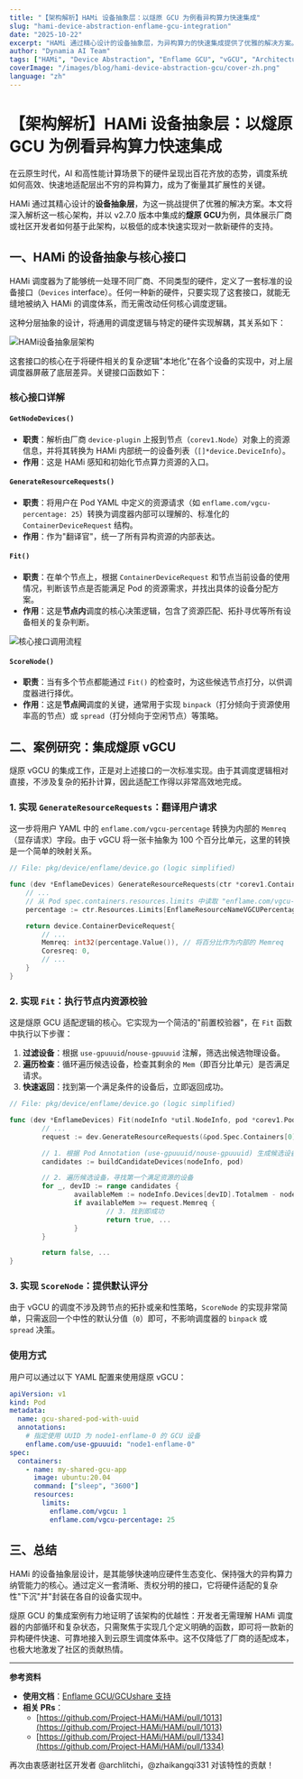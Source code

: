 ```yaml
---
title: "【架构解析】HAMi 设备抽象层：以燧原 GCU 为例看异构算力快速集成"
slug: "hami-device-abstraction-enflame-gcu-integration"
date: "2025-10-22"
excerpt: "HAMi 通过精心设计的设备抽象层，为异构算力的快速集成提供了优雅的解决方案。本文深入解析这一核心架构，并以 v2.7.0 版本中集成的燧原 GCU 为例，展示厂商或社区开发者如何基于此架构快速实现对新硬件的支持。"
author: "Dynamia AI Team"
tags: ["HAMi", "Device Abstraction", "Enflame GCU", "vGCU", "Architecture", "Heterogeneous Computing", "Kubernetes", "Integration"]
coverImage: "/images/blog/hami-device-abstraction-gcu/cover-zh.png"
language: "zh"
---
```

# 【架构解析】HAMi 设备抽象层：以燧原 GCU 为例看异构算力快速集成

在云原生时代，AI 和高性能计算场景下的硬件呈现出百花齐放的态势，调度系统如何高效、快速地适配层出不穷的异构算力，成为了衡量其扩展性的关键。

HAMi 通过其精心设计的**设备抽象层**，为这一挑战提供了优雅的解决方案。本文将深入解析这一核心架构，并以 v2.7.0 版本中集成的**燧原 GCU**为例，具体展示厂商或社区开发者如何基于此架构，以极低的成本快速实现对一款新硬件的支持。

## 一、HAMi 的设备抽象与核心接口

HAMi 调度器为了能够统一处理不同厂商、不同类型的硬件，定义了一套标准的设备接口（`Devices` interface）。任何一种新的硬件，只要实现了这套接口，就能无缝地被纳入 HAMi 的调度体系，而无需改动任何核心调度逻辑。

这种分层抽象的设计，将通用的调度逻辑与特定的硬件实现解耦，其关系如下：

![HAMi设备抽象层架构](/images/blog/hami-device-abstraction-gcu/architecture.png)

这套接口的核心在于将硬件相关的复杂逻辑"本地化"在各个设备的实现中，对上层调度器屏蔽了底层差异。关键接口函数如下：

### 核心接口详解

#### `GetNodeDevices()`

- **职责**：解析由厂商 `device-plugin` 上报到节点（`corev1.Node`）对象上的资源信息，并将其转换为 HAMi 内部统一的设备列表（`[]*device.DeviceInfo`）。
- **作用**：这是 HAMi 感知和初始化节点算力资源的入口。

#### `GenerateResourceRequests()`

- **职责**：将用户在 Pod YAML 中定义的资源请求（如 `enflame.com/vgcu-percentage: 25`）转换为调度器内部可以理解的、标准化的 `ContainerDeviceRequest` 结构。
- **作用**：作为"翻译官"，统一了所有异构资源的内部表达。

#### `Fit()`

- **职责**：在单个节点上，根据 `ContainerDeviceRequest` 和节点当前设备的使用情况，判断该节点是否能满足 Pod 的资源需求，并找出具体的设备分配方案。
- **作用**：这是**节点内**调度的核心决策逻辑，包含了资源匹配、拓扑寻优等所有设备相关的复杂判断。

![核心接口调用流程](/images/blog/hami-device-abstraction-gcu/interface-flow.png)

#### `ScoreNode()`

- **职责**：当有多个节点都能通过 `Fit()` 的检查时，为这些候选节点打分，以供调度器进行择优。
- **作用**：这是**节点间**调度的关键，通常用于实现 `binpack`（打分倾向于资源使用率高的节点）或 `spread`（打分倾向于空闲节点）等策略。

## 二、案例研究：集成燧原 vGCU

燧原 vGCU 的集成工作，正是对上述接口的一次标准实现。由于其调度逻辑相对直接，不涉及复杂的拓扑计算，因此适配工作得以非常高效地完成。

### 1. 实现 `GenerateResourceRequests`：翻译用户请求

这一步将用户 YAML 中的 `enflame.com/vgcu-percentage` 转换为内部的 `Memreq`（显存请求）字段。由于 vGCU 将一张卡抽象为 100 个百分比单元，这里的转换是一个简单的映射关系。

```go
// File: pkg/device/enflame/device.go (logic simplified)

func (dev *EnflameDevices) GenerateResourceRequests(ctr *corev1.Container) ContainerDeviceRequest {
    // ...
    // 从 Pod spec.containers.resources.limits 中读取 "enflame.com/vgcu-percentage" 的值
    percentage := ctr.Resources.Limits[EnflameResourceNameVGCUPercentage]

    return device.ContainerDeviceRequest{
        // ...
        Memreq: int32(percentage.Value()), // 将百分比作为内部的 Memreq
        Coresreq: 0,
        // ...
    }
}
```

### 2. 实现 `Fit`：执行节点内资源校验

这是燧原 GCU 适配逻辑的核心。它实现为一个简洁的"前置校验器"，在 `Fit` 函数中执行以下步骤：

1. **过滤设备**：根据 `use-gpuuuid`/`nouse-gpuuuid` 注解，筛选出候选物理设备。
2. **遍历检查**：循环遍历候选设备，检查其剩余的 `Mem`（即百分比单元）是否满足请求。
3. **快速返回**：找到第一个满足条件的设备后，立即返回成功。

```go
// File: pkg/device/enflame/device.go (logic simplified)

func (dev *EnflameDevices) Fit(nodeInfo *util.NodeInfo, pod *corev1.Pod) (bool, ...) {
        // ...
        request := dev.GenerateResourceRequests(&pod.Spec.Containers[0])

        // 1. 根据 Pod Annotation (use-gpuuuid/nouse-gpuuuid) 生成候选设备列表
        candidates := buildCandidateDevices(nodeInfo, pod)

        // 2. 遍历候选设备，寻找第一个满足资源的设备
        for _, devID := range candidates {
                availableMem := nodeInfo.Devices[devID].Totalmem - nodeInfo.Devices[devID].Usedmem
                if availableMem >= request.Memreq {
                        // 3. 找到即成功
                        return true, ...
                }
        }

        return false, ...
}
```

### 3. 实现 `ScoreNode`：提供默认评分

由于 vGCU 的调度不涉及跨节点的拓扑或亲和性策略，`ScoreNode` 的实现非常简单，只需返回一个中性的默认分值（`0`）即可，不影响调度器的 `binpack` 或 `spread` 决策。

### 使用方式

用户可以通过以下 YAML 配置来使用燧原 vGCU：

```yaml
apiVersion: v1
kind: Pod
metadata:
  name: gcu-shared-pod-with-uuid
  annotations:
    # 指定使用 UUID 为 node1-enflame-0 的 GCU 设备
    enflame.com/use-gpuuuid: "node1-enflame-0"
spec:
  containers:
    - name: my-shared-gcu-app
      image: ubuntu:20.04
      command: ["sleep", "3600"]
      resources:
        limits:
          enflame.com/vgcu: 1
          enflame.com/vgcu-percentage: 25
```

## 三、总结

HAMi 的设备抽象层设计，是其能够快速响应硬件生态变化、保持强大的异构算力纳管能力的核心。通过定义一套清晰、责权分明的接口，它将硬件适配的复杂性"下沉"并"封装在各自的设备实现中。

燧原 GCU 的集成案例有力地证明了该架构的优越性：开发者无需理解 HAMi 调度器的内部循环和复杂状态，只需聚焦于实现几个定义明确的函数，即可将一款新的异构硬件快速、可靠地接入到云原生调度体系中。这不仅降低了厂商的适配成本，也极大地激发了社区的贡献热情。

---

**参考资料**

* **使用文档**：[Enflame GCU/GCUshare 支持](https://github.com/Project-HAMi/HAMi/blob/master/docs/enflame-vgcu-support_cn.md)
* **相关 PRs**：
  * [https://github.com/Project-HAMi/HAMi/pull/1013](https://github.com/Project-HAMi/HAMi/pull/1013)
  * [https://github.com/Project-HAMi/HAMi/pull/1334](https://github.com/Project-HAMi/HAMi/pull/1334)

再次由衷感谢社区开发者 @archlitchi，@zhaikangqi331 对该特性的贡献！
